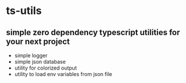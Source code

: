# ts-utils

## simple zero dependency typescript utilities for your next project
- simple logger
- simple json database
- utility for colorized output
- utility to load env variables from json file
